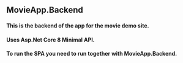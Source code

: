  ## MovieApp.Backend
 #### This is the backend of the app for the movie demo site.
 #### Uses Asp.Net Core 8 Minimal API.
 #### To run the SPA you need to run together with MovieApp.Backend.
 
